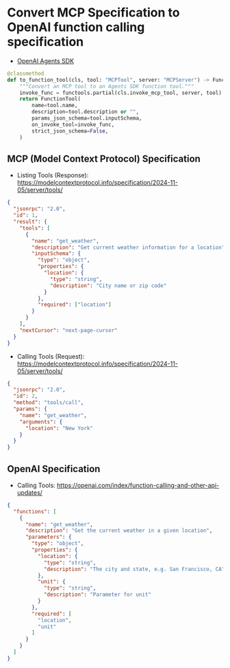# Convert MCP Specification to OpenAI function calling specification

- [OpenAI Agents SDK](https://github.com/openai/openai-agents-python)

```python
@classmethod
def to_function_tool(cls, tool: "MCPTool", server: "MCPServer") -> FunctionTool:
    """Convert an MCP tool to an Agents SDK function tool."""
    invoke_func = functools.partial(cls.invoke_mcp_tool, server, tool)
    return FunctionTool(
        name=tool.name,
        description=tool.description or "",
        params_json_schema=tool.inputSchema,
        on_invoke_tool=invoke_func,
        strict_json_schema=False,
    )
```

## MCP (Model Context Protocol) Specification

- Listing Tools (Response): https://modelcontextprotocol.info/specification/2024-11-05/server/tools/

```json
{
  "jsonrpc": "2.0",
  "id": 1,
  "result": {
    "tools": [
      {
        "name": "get_weather",
        "description": "Get current weather information for a location",
        "inputSchema": {
          "type": "object",
          "properties": {
            "location": {
              "type": "string",
              "description": "City name or zip code"
            }
          },
          "required": ["location"]
        }
      }
    ],
    "nextCursor": "next-page-cursor"
  }
}
```

- Calling Tools (Request): https://modelcontextprotocol.info/specification/2024-11-05/server/tools/

```json
{
  "jsonrpc": "2.0",
  "id": 2,
  "method": "tools/call",
  "params": {
    "name": "get_weather",
    "arguments": {
      "location": "New York"
    }
  }
}
```

## OpenAI Specification

- Calling Tools: https://openai.com/index/function-calling-and-other-api-updates/

```json
{
  "functions": [
    {
      "name": "get_weather",
      "description": "Get the current weather in a given location",
      "parameters": {
        "type": "object",
        "properties": {
          "location": {
            "type": "string",
            "description": "The city and state, e.g. San Francisco, CA"
          },
          "unit": {
            "type": "string",
            "description": "Parameter for unit"
          }
        },
        "required": [
          "location",
          "unit"
        ]
      }
    }
  ]
}
```